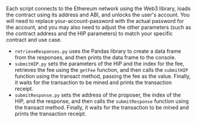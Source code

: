 Each script connects to the Ethereum network using the Web3 library, loads the contract using its address and ABI, and unlocks the user's account.
You will need to replace your-account-password with the actual password for the account, and you may also need to adjust the other parameters (such as the contract address and the HIP parameters) to match your specific contract and use case.
* `retrieveResponses.py` uses the Pandas library to create a data frame from the responses, and then prints the data frame to the console. 
* `submitHIP.py` sets the parameters of the HIP and the index for the fee, retrieves the fee using the `getFee` function, and then calls the `submitHIP` function using the transact method, passing the fee as the value. Finally, it waits for the transaction to be mined and prints the transaction receipt.
* `submitResponse.py` sets the address of the proposer, the index of the HIP, and the response, and then calls the `submitResponse` function using the transact method. Finally, it waits for the transaction to be mined and prints the transaction receipt.
